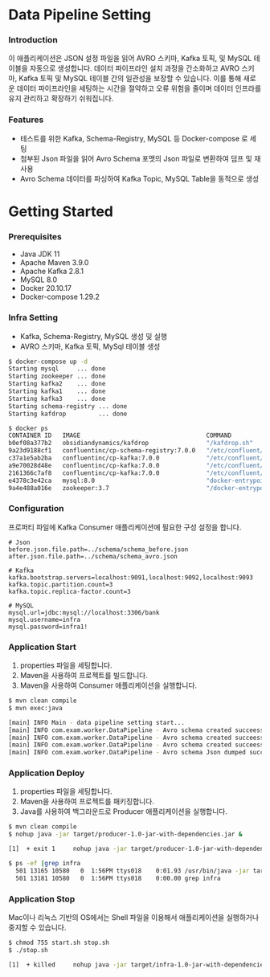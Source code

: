 # Data Pipeline Setting

### Introduction
이 애플리케이션은 JSON 설정 파일을 읽어 AVRO 스키마, Kafka 토픽, 및 MySQL 테이블을 자동으로 생성합니다. 
데이터 파이프라인 설치 과정을 간소화하고 AVRO 스키마, Kafka 토픽 및 MySQL 테이블 간의 일관성을 보장할 수 있습니다.
이를 통해 새로운 데이터 파이프라인을 세팅하는 시간을 절약하고 오류 위험을 줄이며 데이터 인프라를 유지 관리하고 확장하기 쉬워집니다.

### Features
- 테스트를 위한 Kafka, Schema-Registry, MySQL 등 Docker-compose 로 세팅
- 첨부된 Json 파일을 읽어 Avro Schema 포맷의 Json 파일로 변환하여 덤프 및 재사용
- Avro Schema 데이터를 파싱하여 Kafka Topic, MySQL Table을 동적으로 생성


# Getting Started
### Prerequisites
- Java JDK 11
- Apache Maven 3.9.0
- Apache Kafka 2.8.1
- MySQL 8.0
- Docker 20.10.17
- Docker-compose 1.29.2


### Infra Setting 
- Kafka, Schema-Registry, MySQL 생성 및 실행 
- AVRO 스키마, Kafka 토픽, MySql 테이블 생성

```bash
$ docker-compose up -d 
Starting mysql     ... done
Starting zookeeper ... done
Starting kafka2    ... done
Starting kafka1    ... done
Starting kafka3    ... done
Starting schema-registry ... done
Starting kafdrop         ... done

$ docker ps
CONTAINER ID   IMAGE                                   COMMAND                  CREATED        STATUS        PORTS                                                  NAMES
b0ef08a377b2   obsidiandynamics/kafdrop                "/kafdrop.sh"            13 hours ago   Up 13 hours   0.0.0.0:9000->9000/tcp                                 kafdrop
9a23d9188cf1   confluentinc/cp-schema-registry:7.0.0   "/etc/confluent/dock…"   13 hours ago   Up 13 hours   0.0.0.0:8081->8081/tcp                                 schema-registry
c37a1e5ab2ba   confluentinc/cp-kafka:7.0.0             "/etc/confluent/dock…"   13 hours ago   Up 13 hours   9092/tcp, 0.0.0.0:9093->9093/tcp                       kafka3
a9e70028d48e   confluentinc/cp-kafka:7.0.0             "/etc/confluent/dock…"   13 hours ago   Up 13 hours   0.0.0.0:9091->9091/tcp, 9092/tcp                       kafka1
2161366c7af8   confluentinc/cp-kafka:7.0.0             "/etc/confluent/dock…"   13 hours ago   Up 13 hours   0.0.0.0:9092->9092/tcp                                 kafka2
e4378c3e42ca   mysql:8.0                               "docker-entrypoint.s…"   2 days ago     Up 13 hours   0.0.0.0:3306->3306/tcp, 33060/tcp                      mysql
9a4e488a016e   zookeeper:3.7                           "/docker-entrypoint.…"   2 days ago     Up 13 hours   2888/tcp, 3888/tcp, 0.0.0.0:2181->2181/tcp, 8080/tcp   zookeeper
```


### Configuration
프로퍼티 파일에 Kafka Consumer 애플리케이션에 필요한 구성 설정을 합니다.
```properties
# Json
before.json.file.path=../schema/schema_before.json
after.json.file.path=../schema/schema_avro.json

# Kafka
kafka.bootstrap.servers=localhost:9091,localhost:9092,localhost:9093
kafka.topic.partition.count=3
kafka.topic.replica-factor.count=3

# MySQL
mysql.url=jdbc:mysql://localhost:3306/bank
mysql.username=infra
mysql.password=infra1!
```

### Application Start
1. properties 파일을 세팅합니다.
2. Maven을 사용하여 프로젝트를 빌드합니다.
3. Maven을 사용하여 Consumer 애플리케이션을 실행합니다.
```bash
$ mvn clean compile
$ mvn exec:java

[main] INFO Main - data pipeline setting start...
[main] INFO com.exam.worker.DataPipeline - Avro schema created succeessfully ... dataset1
[main] INFO com.exam.worker.DataPipeline - Avro schema created succeessfully ... dataset2
[main] INFO com.exam.worker.DataPipeline - Avro schema created succeessfully ... dataset3
[main] INFO com.exam.worker.DataPipeline - Avro schema Json dumped succeessfully ...
```

### Application Deploy
1. properties 파일을 세팅합니다.
2. Maven을 사용하여 프로젝트를 패키징합니다.
3. Java를 사용하여 백그라운드로 Producer 애플리케이션을 실행합니다.
```bash
$ mvn clean compile
$ nohup java -jar target/producer-1.0-jar-with-dependencies.jar &

[1]  + exit 1     nohup java -jar target/producer-1.0-jar-with-dependencies.jar

$ ps -ef |grep infra
  501 13165 10580   0  1:56PM ttys018    0:01.93 /usr/bin/java -jar target/infra-1.0-jar-with-dependencies.jar
  501 13181 10580   0  1:56PM ttys018    0:00.00 grep infra
```

### Application Stop
Mac이나 리눅스 기반의 OS에서는 Shell 파일을 이용해서 애플리케이션을 실행하거나 중지할 수 있습니다.
```bash
$ chmod 755 start.sh stop.sh
$ ./stop.sh

[1]  + killed     nohup java -jar target/infra-1.0-jar-with-dependencies.jar
```

